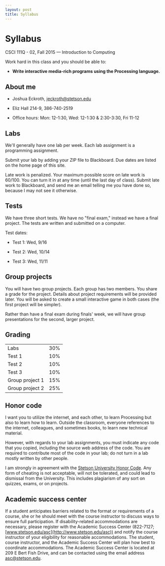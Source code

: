 ```yaml
---
layout: post
title: Syllabus
---
```


# Syllabus

CSCI 111Q - 02, Fall 2015 &mdash; Introduction to Computing

Work hard in this class and you should be able to:

- **Write interactive media-rich programs using the Processing language.**
  
## About me

- Joshua Eckroth, [jeckroth@stetson.edu](mailto:jeckroth@stetson.edu)

- Eliz Hall 214-9, 386-740-2519

- Office hours: Mon: 12-1:30, Wed: 12-1:30 & 2:30-3:30, Fri 11-12

## Labs

We'll generally have one lab per week. Each lab assignment is a
programming assignment.

Submit your lab by adding your ZIP file to Blackboard. Due dates are
listed on the home page of this site.

Late work is penalized. Your maximum possible score on late work is
60/100. You can turn it in at any time (until the last day of
class). Submit late work to Blackboard, and send me an email telling
me you have done so, because I may not see it otherwise.

## Tests

We have three short tests. We have no "final exam," instead we have a final project. The tests are written and submitted on a computer.

Test dates:

- Test 1: Wed, 9/16

- Test 2: Wed, 10/14

- Test 3: Wed, 11/11

## Group projects

You will have two group projects. Each group has two members. You
share a grade for the project. Details about project requirements will
be provided later. You will be asked to create a small interactive
game in both cases (the first project will be simpler).

Rather than have a final exam during finals' week, we will have group
presentations for the second, larger project.

## Grading

<table>
<tr><td>Labs</td><td>30%</td></tr>
<tr><td>Test 1</td><td>10%</td></tr>
<tr><td>Test 2</td><td>10%</td></tr>
<tr><td>Test 3</td><td>10%</td></tr>
<tr><td>Group project 1</td><td>15%</td></tr>
<tr><td>Group project 2</td><td>25%</td></tr>
</table>

## Honor code

I want you to utilize the internet, and each other, to learn
Processing but also to learn how to learn. Outside the classroom,
everyone references to the internet, colleagues, and sometimes books,
to learn new technical material.

However, with regards to your lab assignments, you must indicate any
code that you copied, including the source web address of the
code. You are required to contribute most of the code in your lab; do
not turn in a lab mostly written by other people.

I am strongly in agreement with the
[Stetson University Honor Code](http://www.stetson.edu/other/honor-system/). Any
form of cheating is not acceptable, will not be tolerated, and could
lead to dismissal from the University. This includes plagiarism of any
sort on quizzes, exams, or on projects.

## Academic success center

If a student anticipates barriers related to the format or
requirements of a course, she or he should meet with the course
instructor to discuss ways to ensure full participation. If
disability-related accommodations are necessary, please register with
the Academic Success Center (822-7127;
[www.stetson.edu/asc](http://www.stetson.edu/asc)) and notify the
course instructor of your eligibility for reasonable
accommodations. The student, course instructor, and the Academic
Success Center will plan how best to coordinate accommodations. The
Academic Success Center is located at 209 E Bert Fish Drive, and can
be contacted using the email address
[asc@stetson.edu](mailto:asc@stetson.edu).
